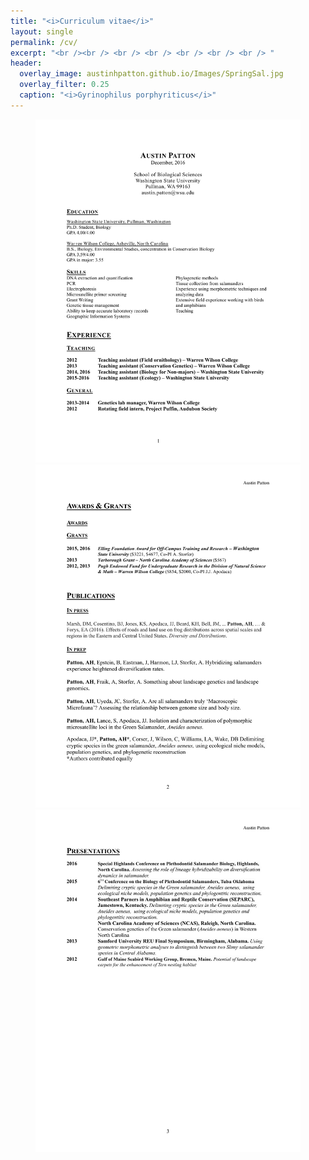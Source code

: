 ```yaml
---
title: "<i>Curriculum vitae</i>"
layout: single
permalink: /cv/
excerpt: "<br /><br /> <br /> <br /> <br /> <br /> <br /> "
header:
  overlay_image: austinhpatton.github.io/Images/SpringSal.jpg
  overlay_filter: 0.25
  caption: "<i>Gyrinophilus porphyriticus</i>"
---
```

<figure>
<img src="/Images/A_Patton_CV_12-9-16-1.jpg" alt="Page 1" class="inline">
<img src="/Images/A_Patton_CV_12-9-16-2.jpg/" alt="Page 2" class="inline">
<img src="/Images/A_Patton_CV_12-9-16-3.jpg/" alt="Page 3" class="inline">
</figure>
